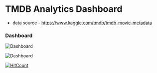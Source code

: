 # TMDB Analytics Dashboard
* data source - https://www.kaggle.com/tmdb/tmdb-movie-metadata
### Dashboard

![Dashboard](https://github.com/adich23/Visualization-Project/blob/firstmerge/dashboard-demo.gif)

![Dashboard](https://github.com/adich23/Visualization-Project/blob/firstmerge/dashboard-1.png)

[![HitCount](http://hits.dwyl.com/adich23/Visualization-Dashboard.svg)](http://hits.dwyl.com/adich23/Visualization-Dashboard)
